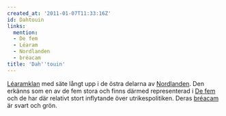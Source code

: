 ```yaml
---
created_at: '2011-01-07T11:33:16Z'
id: Dahtouin
links:
  mention:
  - De fem
  - Léaram
  - Nordlanden
  - bréacam
title: 'Dah''touin'
---
```


[Léaramklan] med säte långt upp i de östra delarna av [Nordlanden]. Den erkänns som en av de fem
stora och finns därmed representerad i [De fem] och de har där relativt stort inflytande över
utrikespolitiken. Deras [bréacam] är svart och grön.

  [Léaramklan]: Léaram
  [Nordlanden]: Nordlanden
  [De fem]: De_fem
  [bréacam]: bréacam